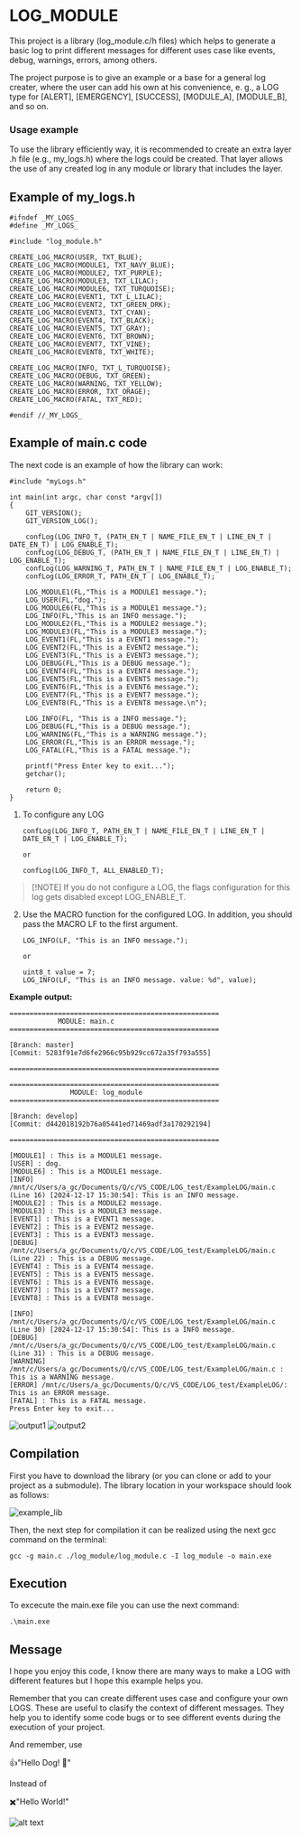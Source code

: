 # LOG_MODULE

This project is a library (log_module.c/h files) which helps to generate a basic log to print different messages for different uses case like events, debug, warnings, errors, among others.

The project purpose is to give an example or a base for a general log creater, where the user can add his own at his convenience, e. g., a LOG type for [ALERT], [EMERGENCY], [SUCCESS], [MODULE_A], [MODULE_B], and so on.
 
### Usage example
To use the library efficiently way, it is recommended to create an extra layer .h file (e.g., my_logs.h) where the logs could be created. That layer allows the use of any created log in any module or library that includes the layer.

## Example of my_logs.h 

```
#ifndef _MY_LOGS_
#define _MY_LOGS_

#include "log_module.h"

CREATE_LOG_MACRO(USER, TXT_BLUE);
CREATE_LOG_MACRO(MODULE1, TXT_NAVY_BLUE);
CREATE_LOG_MACRO(MODULE2, TXT_PURPLE);
CREATE_LOG_MACRO(MODULE3, TXT_LILAC);
CREATE_LOG_MACRO(MODULE6, TXT_TURQUOISE);
CREATE_LOG_MACRO(EVENT1, TXT_L_LILAC);
CREATE_LOG_MACRO(EVENT2, TXT_GREEN_DRK);
CREATE_LOG_MACRO(EVENT3, TXT_CYAN);
CREATE_LOG_MACRO(EVENT4, TXT_BLACK);
CREATE_LOG_MACRO(EVENT5, TXT_GRAY);
CREATE_LOG_MACRO(EVENT6, TXT_BROWN);
CREATE_LOG_MACRO(EVENT7, TXT_VINE);
CREATE_LOG_MACRO(EVENT8, TXT_WHITE);

CREATE_LOG_MACRO(INFO, TXT_L_TURQUOISE);
CREATE_LOG_MACRO(DEBUG, TXT_GREEN);
CREATE_LOG_MACRO(WARNING, TXT_YELLOW);
CREATE_LOG_MACRO(ERROR, TXT_ORAGE);
CREATE_LOG_MACRO(FATAL, TXT_RED);

#endif //_MY_LOGS_
```

## Example of main.c code

The next code is an example of how the library can work:

```
#include "myLogs.h"

int main(int argc, char const *argv[])
{ 
    GIT_VERSION();
    GIT_VERSION_LOG();
    
    confLog(LOG_INFO_T, (PATH_EN_T | NAME_FILE_EN_T | LINE_EN_T | DATE_EN_T) | LOG_ENABLE_T);
    confLog(LOG_DEBUG_T, (PATH_EN_T | NAME_FILE_EN_T | LINE_EN_T) | LOG_ENABLE_T);
    confLog(LOG_WARNING_T, PATH_EN_T | NAME_FILE_EN_T | LOG_ENABLE_T);
    confLog(LOG_ERROR_T, PATH_EN_T | LOG_ENABLE_T);

    LOG_MODULE1(FL,"This is a MODULE1 message.");
    LOG_USER(FL,"dog.");
    LOG_MODULE6(FL,"This is a MODULE1 message.");
    LOG_INFO(FL,"This is an INFO message.");
    LOG_MODULE2(FL,"This is a MODULE2 message.");
    LOG_MODULE3(FL,"This is a MODULE3 message.");
    LOG_EVENT1(FL,"This is a EVENT1 message.");
    LOG_EVENT2(FL,"This is a EVENT2 message.");
    LOG_EVENT3(FL,"This is a EVENT3 message.");
    LOG_DEBUG(FL,"This is a DEBUG message.");
    LOG_EVENT4(FL,"This is a EVENT4 message.");
    LOG_EVENT5(FL,"This is a EVENT5 message.");
    LOG_EVENT6(FL,"This is a EVENT6 message.");
    LOG_EVENT7(FL,"This is a EVENT7 message.");
    LOG_EVENT8(FL,"This is a EVENT8 message.\n");

    LOG_INFO(FL, "This is a INFO message.");
    LOG_DEBUG(FL,"This is a DEBUG message.");
    LOG_WARNING(FL,"This is a WARNING message.");
    LOG_ERROR(FL,"This is an ERROR message.");
    LOG_FATAL(FL,"This is a FATAL message.");

    printf("Press Enter key to exit...");
    getchar();

    return 0;
}
```
1. To configure any LOG 
   ```
   confLog(LOG_INFO_T, PATH_EN_T | NAME_FILE_EN_T | LINE_EN_T | DATE_EN_T | LOG_ENABLE_T);

   or

   confLog(LOG_INFO_T, ALL_ENABLED_T);
   ```
> [!NOTE] If you do not configure a LOG, the flags configuration for this log gets disabled except LOG_ENABLE_T.

2. Use the MACRO function for the configured LOG. In addition, you should pass the MACRO LF to the first argument.
   ```
   LOG_INFO(LF, "This is an INFO message.");

   or 

   uint8_t value = 7; 
   LOG_INFO(LF, "This is an INFO message. value: %d", value);
   ```

**Example output:**
```
====================================================
            MODULE: main.c             
====================================================

[Branch: master]
[Commit: 5283f91e7d6fe2966c95b929cc672a35f793a555]

====================================================

====================================================
               MODULE: log_module                 
====================================================

[Branch: develop]
[Commit: d442018192b76a05441ed71469adf3a170292194]

====================================================

[MODULE1] : This is a MODULE1 message.
[USER] : dog.
[MODULE6] : This is a MODULE1 message.
[INFO] /mnt/c/Users/a_gc/Documents/Q/c/VS_CODE/LOG_test/ExampleLOG/main.c (Line 16) [2024-12-17 15:30:54]: This is an INFO message.  
[MODULE2] : This is a MODULE2 message.
[MODULE3] : This is a MODULE3 message.
[EVENT1] : This is a EVENT1 message.
[EVENT2] : This is a EVENT2 message.
[EVENT3] : This is a EVENT3 message.
[DEBUG] /mnt/c/Users/a_gc/Documents/Q/c/VS_CODE/LOG_test/ExampleLOG/main.c (Line 22) : This is a DEBUG message.
[EVENT4] : This is a EVENT4 message.
[EVENT5] : This is a EVENT5 message.
[EVENT6] : This is a EVENT6 message.
[EVENT7] : This is a EVENT7 message.
[EVENT8] : This is a EVENT8 message.

[INFO] /mnt/c/Users/a_gc/Documents/Q/c/VS_CODE/LOG_test/ExampleLOG/main.c (Line 30) [2024-12-17 15:30:54]: This is a INFO message.   
[DEBUG] /mnt/c/Users/a_gc/Documents/Q/c/VS_CODE/LOG_test/ExampleLOG/main.c (Line 31) : This is a DEBUG message.
[WARNING] /mnt/c/Users/a_gc/Documents/Q/c/VS_CODE/LOG_test/ExampleLOG/main.c : This is a WARNING message.
[ERROR] /mnt/c/Users/a_gc/Documents/Q/c/VS_CODE/LOG_test/ExampleLOG/: This is an ERROR message.
[FATAL] : This is a FATAL message.
Press Enter key to exit...
```
![output1](image-1.png)
![output2](image-2.png)

## Compilation
First you have to download the library (or you can clone or add to your project as a submodule). 
The library location in your workspace should look as follows:

![example_lib](image-3.png)

Then, the next step for compilation it can be realized using the next gcc command on the terminal:

```
gcc -g main.c ./log_module/log_module.c -I log_module -o main.exe
```

## Execution
To excecute the main.exe file you can use the next command:
```
.\main.exe
```

## Message
I hope you enjoy this code, I know there are many ways to make a LOG with different features but I hope this example helps you. 

Remember that you can create different uses case and configure your own LOGS. These are useful to clasify the context of different messages. They help you to identify some code bugs or to see different events during the execution of your project.

And remember, use

👍"Hello Dog! 🐶"

Instead of

✖️"Hello World!"

![alt text](html/cursoCIntermedio.png)
